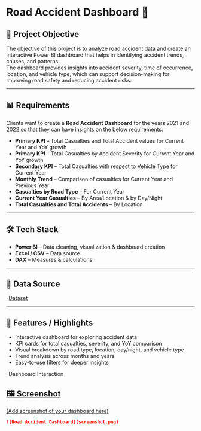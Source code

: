# Road Accident Dashboard 🚦  

## 📌 Project Objective  
The objective of this project is to analyze road accident data and create an interactive Power BI dashboard that helps in identifying accident trends, causes, and patterns.  
The dashboard provides insights into accident severity, time of occurrence, location, and vehicle type, which can support decision-making for improving road safety and reducing accident risks.  

---

## 📊 Requirements  
Clients want to create a **Road Accident Dashboard** for the years 2021 and 2022 so that they can have insights on the below requirements:  

- **Primary KPI** – Total Casualties and Total Accident values for Current Year and YoY growth  
- **Primary KPI** – Total Casualties by Accident Severity for Current Year and YoY growth  
- **Secondary KPI** – Total Casualties with respect to Vehicle Type for Current Year  
- **Monthly Trend** – Comparison of casualties for Current Year and Previous Year  
- **Casualties by Road Type** – For Current Year  
- **Current Year Casualties** – By Area/Location & by Day/Night  
- **Total Casualties and Total Accidents** – By Location  

---

## 🛠 Tech Stack  
- **Power BI** – Data cleaning, visualization & dashboard creation  
- **Excel / CSV** – Data source  
- **DAX** – Measures & calculations  

---

## 📂 Data Source  
-<a href="https://docs.google.com/spreadsheets/d/1po_7QivCqGceixWVXCoX_ftzf8scG-sl/edit?gid=2029987335#gid=2029987335">Dataset</a>

---

## 🌟 Features / Highlights  
- Interactive dashboard for exploring accident data  
- KPI cards for total casualties, severity, and YoY comparison  
- Visual breakdown by road type, location, day/night, and vehicle type  
- Trend analysis across months and years  
- Easy-to-use filters for deeper insights  

-Dashboard Interaction <a href="https://github.com/deepak-codes537/Road-Accident-Analysis/blob/main/Road%20Accident%20image.png">

## 🖼️ Screenshot  
(Add screenshot of your dashboard here)  

```markdown
![Road Accident Dashboard](screenshot.png)

